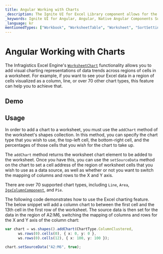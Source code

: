 ```yaml
---
title: Angular Working with Charts
_description: The Ignite UI for Excel Library component allows for the addition of charts to show visual representations of data trends across regions of cells in a worksheet.
_keywords: Ignite UI for Angular, Angular, Native Angular Components Suite, Native Angular Controls, Native Angular Components, Native Angular Components Library, Angular Excel Library, Angular Excel Library Example, Angular Excel Library Component, Angular Excel Engine, Chart, Angular Excel Chart
_language: kr
mentionedTypes: ["Workbook", "WorksheetTable", "Worksheet", "SortSettings"]
---
```


# Angular Working with Charts

The Infragistics Excel Engine's [`WorksheetChart`]({environment:dvApiBaseUrl}/products/ignite-ui-angular/api/docs/typescript/latest/classes/igniteui_angular_excel.worksheetchart.html) functionality allows you to add visual charting representations of data trends across regions of cells in a worksheet. For example, if you want to see your Excel data in a region of cells visualized as a column, line, or over 70 other chart types, this feature can help you to achieve that.

## Demo

<code-view style="height: 500px" alt="Angular excel library working with charts"
           data-demos-base-url="{environment:dvDemosBaseUrl}"
                    iframe-src="{environment:dvDemosBaseUrl}/excel/excel-library/working-with-charts"
                                                 github-src="excel/excel-library/working-with-charts">
</code-view>


<div class="divider--half"></div>

## Usage

In order to add a chart to a worksheet, you must use the `addChart` method of the worksheet's shapes collection. In this method, you can specify the chart type that you wish to use, the top-left cell, the bottom-right cell, and the percentages of those cells that you wish for the chart to take up.

The `addChart` method returns the worksheet chart element to be added to the worksheet. Once you have this, you can use the `setSourceData` method on the chart to set a cell address of the region of worksheet cells that you wish to use as a data source, as well as whether or not you want to switch the mapping of columns and rows to the X and Y axis.

There are over 70 supported chart types, including `Line`, `Area`, [`IgxColumnComponent`]({environment:dvApiBaseUrl}/products/ignite-ui-angular/api/docs/typescript/latest/classes/igniteui_angular_grids_grids.igxcolumncomponent.html), and `Pie`.

The following code demonstrates how to use the Excel charting feature. The below snippet will add a column chart to between the first cell and the 13th cell in the first row of the worksheet. The source data is then set for the data in the region of A2:M6, switching the mapping of columns and rows for the X and Y axis of the column chart:

```ts
var chart = ws.shapes().addChart(ChartType.ColumnClustered,
      ws.rows(0).cells(0), { x: 0, y: 0 },
      ws.rows(0).cells(12), { x: 100, y: 100 });

chart.setSourceData("A2:M6", true);
```

